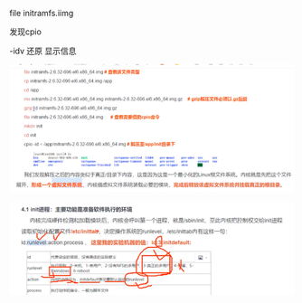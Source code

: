 file initramfs.iimg

发现cpio

-idv 还原 显示信息

![image-20210304004240755](image-20210304004240755.png)



![image-20210304004855839](image-20210304004855839.png)





